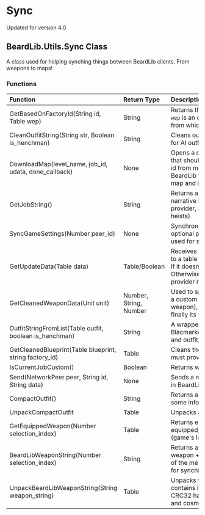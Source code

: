 # Sync

Updated for version 4.0

## BeardLib.Utils.Sync Class

A class used for helping synching things between BeardLib clients. From weapons to maps!

### Functions

| Function | Return Type | Description |
| :--- | :--- | :--- |
| GetBasedOnFactoryId\(String id, Table wep\) | String | Returns the based on factory of a weapon with factory id `id`. `wep` is an optional parameter to give the weapon tweakdata from which the function will search the based on |
| CleanOutfitString\(String str, Boolean is\_henchman\) | String | Cleans outfit string `str` from custom content. `is_henchman` is for AI outfits |
| DownloadMap\(level\_name, job\_id, udata, done\_callback\) | None | Opens a dialog to download a map, level\_name is a string that should show in the dialog, update\_key is the download id from modworkshop and done\_callback is used in BeardLib to let the game know that the user has installed the map and it's safe to proceed |
| GetJobString\(\) | String | Returns a string of the game settings. The data includes: narrative ID, level ID, difficulty, level name update ID, update provider, and download URL \(last 4 used for downloading heists\) |
| SyncGameSettings\(Number peer\_id\) | None | Synchronizes the game settings with the other peers or the optional peer\_id that was specified in the parameters. This is used for synching custom heists. |
| GetUpdateData\(Table data\) | Table/Boolean | Receives game settings data \(after it's turned from a string to a table in the client\) and returns update data found there. If it doesn't have an update data it will return false. Otherwise, a table with the following values: Update ID, provider name, and download URL. |
| GetCleanedWeaponData\(Unit unit\) | Number, String, Number | Used to spoof a weapon. Returns first a sync index \(-1 if it's a custom weapon, BeardLib knows this way it's a custom weapon\), then blueprint string of the spoofed weapon and finally its selection index. |
| OutfitStringFromList\(Table outfit, boolean is\_henchman\) | String | A wrapper for BlacmarketManager:henchman\_loadout\_string\_from\_loadout and outfit\_string\_from\_list. `is_henchman` means it's for AI. |
| GetCleanedBlueprint\(Table blueprint, string factory\_id\) | Table | Cleans the blueprint of a weapon from custom parts. You must provide a factory ID of the weapon. |
| IsCurrentJobCustom\(\) | Boolean | Returns whether or not the current level is a custom level. |
| Send\(NetworkPeer peer, String id, String data\) | None | Sends a message to a peer. This is used for synching stuff in BeardLib. |
| CompactOutfit\(\) | String | Returns a compact version of the outfit string. Not including some information that BeardLib doesn't need. |
| UnpackCompactOutfit | Table | Unpacks a compact string into a table. |
| GetEquippedWeapon\(Number selection\_index\) | Table | Returns either BlackmarketManager:equipped\_primary\(\) or equipped\_secondary\(\). 2 is primary and 1 is secondary \(game's logic, secondary is first\). |
| BeardLibWeaponString\(Number selection\_index\) | String | Returns a string of data containing the factory ID of the weapon + CRC32 hashed blueprint parts \(since the length of the message we can send is highly limited\). This is used for synching custom weapons. |
| UnpackBeardLibWeaponString\(String weapon\_string\) | Table | Unpacks what BeardLibWeaponString produces. The table contains id \(factory ID\) of the weapon, blueprint \(a table of CRC32 hashes which are later checked against other parts\) and cosmetics of the weapon |

